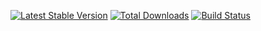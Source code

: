 [![Latest Stable Version](https://poser.pugx.org/worstinme/yii2-starter/v/stable.png)](https://packagist.org/packages/worstinme/yii2-starter/)
[![Total Downloads](https://poser.pugx.org/worstinme/yii2-starter//downloads.png)](https://packagist.org/packages/worstinme/yii2-starter/)
[![Build Status](https://travis-ci.org/worstinme/yii2-starter/.svg?branch=master)](https://travis-ci.org/worstinme/yii2-starter/)
